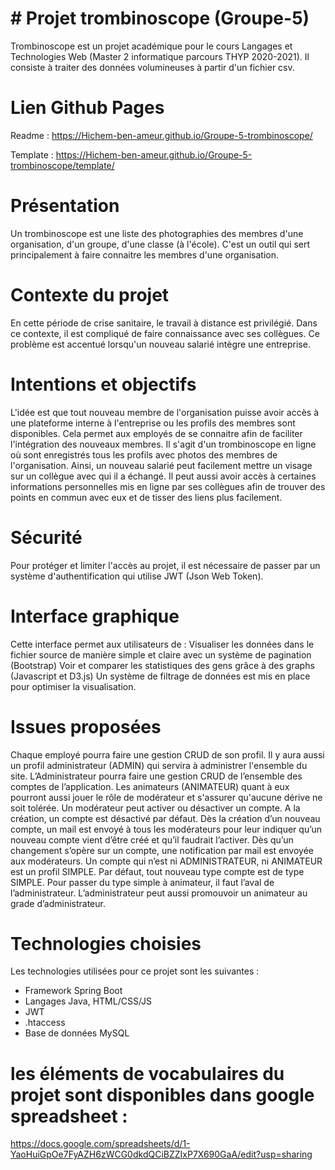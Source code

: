# # Projet trombinoscope (Groupe-5)

Trombinoscope est un projet académique pour le cours Langages et Technologies Web (Master 2 informatique parcours THYP 2020-2021). Il consiste à traiter des données volumineuses à partir d'un fichier csv.

# Lien Github Pages
Readme : https://Hichem-ben-ameur.github.io/Groupe-5-trombinoscope/

Template : https://Hichem-ben-ameur.github.io/Groupe-5-trombinoscope/template/

# Présentation
Un trombinoscope est une liste des photographies des membres d'une organisation, d'un groupe, d'une classe (à l'école). C'est un outil qui sert principalement à faire connaitre les membres d'une organisation.

# Contexte du projet
En cette période de crise sanitaire, le travail à distance est privilégié. Dans ce contexte, il est compliqué de faire connaissance avec ses collègues. Ce problème est accentué lorsqu'un nouveau salarié intègre une entreprise.

# Intentions et objectifs
L'idée est que tout nouveau membre de l'organisation puisse avoir accès à une plateforme interne à l'entreprise ou les profils des membres sont disponibles. Cela permet aux employés de se connaitre afin de faciliter l'intégration des nouveaux membres. Il s'agit d'un trombinoscope en ligne où sont enregistrés tous les profils avec photos des membres de l'organisation. Ainsi, un nouveau salarié peut facilement mettre un visage sur un collègue avec qui il a échangé. Il peut aussi avoir accès à certaines informations personnelles mis en ligne par ses collègues afin de trouver des points en commun avec eux et de tisser des liens plus facilement.

# Sécurité
Pour protéger et limiter l'accès au projet, il est nécessaire de passer par un système d'authentification qui utilise JWT (Json Web Token).

# Interface graphique
Cette interface permet aux utilisateurs de :
Visualiser les données dans le fichier source de manière simple et claire avec un système de pagination (Bootstrap)
Voir et comparer les statistiques des gens grâce à des graphs (Javascript et D3.js)
Un système de filtrage de données est mis en place pour optimiser la visualisation.

# Issues proposées
Chaque employé pourra faire une gestion CRUD de son profil. Il y aura aussi un profil administrateur (ADMIN) qui servira à administrer l'ensemble du site. L’Administrateur pourra faire une gestion CRUD de l’ensemble des comptes de l’application. Les animateurs (ANIMATEUR) quant à eux pourront aussi jouer le rôle de modérateur et s'assurer qu'aucune dérive ne soit tolérée. Un modérateur peut activer ou désactiver un compte. A la création, un compte est désactivé par défaut. Dès la création d’un nouveau compte, un mail est envoyé à tous les modérateurs pour leur indiquer qu’un nouveau compte vient d’être créé et qu’il faudrait l’activer. Dès qu’un changement s’opère sur un compte, une notification par mail est envoyée aux modérateurs.
Un compte qui n’est ni ADMINISTRATEUR, ni ANIMATEUR est un profil SIMPLE. Par défaut, tout nouveau type compte est de type SIMPLE. Pour passer du type simple à animateur, il faut l’aval de l’administrateur. L’administrateur peut aussi promouvoir un animateur au grade d’administrateur.

# Technologies choisies
Les technologies utilisées pour ce projet sont les suivantes : 
* Framework Spring Boot
* Langages Java, HTML/CSS/JS
* JWT
* .htaccess
* Base de données MySQL
# les éléments de vocabulaires du projet sont disponibles dans google spreadsheet : 
https://docs.google.com/spreadsheets/d/1-YaoHuiGpOe7FyAZH6zWCG0dkdQCiBZZIxP7X690GaA/edit?usp=sharing

